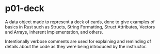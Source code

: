 # p01-deck

A data object made to represent a deck of cards, done to give examples of basics in Rust such as Structs, String Formatting, Struct Attributes, Vectors and Arrays, Inherent Implementation, and others.

Intentionally verbose comments are used for explaining and reminding of details about the code as they were being introduced by the instructor.
